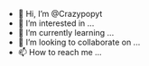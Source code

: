 - 👋 Hi, I’m @Crazypopyt
- 👀 I’m interested in ...
- 🌱 I’m currently learning ...
- 💞️ I’m looking to collaborate on ...
- 📫 How to reach me ...

<!---
Crazypopyt/Crazypopyt is a ✨ special ✨ repository because its `README.md` (this file) appears on your GitHub profile.
You can click the Preview link to take a look at your changes.
--->
